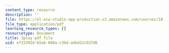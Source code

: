 ```yaml
---
content_type: resource
description: ''
file: https://ol-ocw-studio-app-production.s3.amazonaws.com/courses/18-03sc-differential-equations-fall-2011/ef33392db5a6060ac3bda4bd22c037d6_eyNm7XGJr4s.pdf
file_type: application/pdf
learning_resource_types: []
resourcetype: Document
title: 3play pdf file
uid: ef33392d-b5a6-060a-c3bd-a4bd22c037d6
---
```

